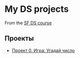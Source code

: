 # My DS projects
From the [SF DS course]()

## Проекты
* [Проект 0. Игра: Угадай число](https://github.com/ibkozl/DSlear/tree/main/project_0) 
